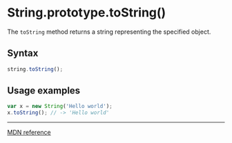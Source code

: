 # String.prototype.toString()

The `toString` method returns a string representing the specified object.

## Syntax

```js
string.toString();
```

## Usage examples

```js
var x = new String('Hello world');
x.toString(); // -> 'Hello world'
```

---

[MDN reference](https://developer.mozilla.org/en-US/docs/Web/JavaScript/Reference/Global_Objects/String/toString)
